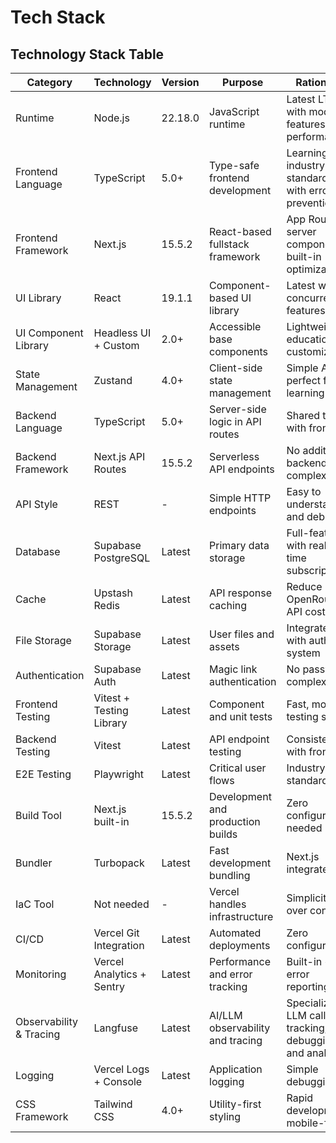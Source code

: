 # Tech Stack

## Technology Stack Table

| Category                | Technology                | Version | Purpose                           | Rationale                                               |
| ----------------------- | ------------------------- | ------- | --------------------------------- | ------------------------------------------------------- |
| Runtime                 | Node.js                   | 22.18.0 | JavaScript runtime                | Latest LTS with modern features and performance         |
| Frontend Language       | TypeScript                | 5.0+    | Type-safe frontend development    | Learning industry standard with error prevention        |
| Frontend Framework      | Next.js                   | 15.5.2  | React-based fullstack framework   | App Router, server components, built-in optimization    |
| UI Library              | React                     | 19.1.1  | Component-based UI library        | Latest with concurrent features                         |
| UI Component Library    | Headless UI + Custom      | 2.0+    | Accessible base components        | Lightweight, educational, customizable                  |
| State Management        | Zustand                   | 4.0+    | Client-side state management      | Simple API, perfect for learning                        |
| Backend Language        | TypeScript                | 5.0+    | Server-side logic in API routes   | Shared types with frontend                              |
| Backend Framework       | Next.js API Routes        | 15.5.2  | Serverless API endpoints          | No additional backend complexity                        |
| API Style               | REST                      | -       | Simple HTTP endpoints             | Easy to understand and debug                            |
| Database                | Supabase PostgreSQL       | Latest  | Primary data storage              | Full-featured with real-time subscriptions              |
| Cache                   | Upstash Redis             | Latest  | API response caching              | Reduce OpenRouter API costs                             |
| File Storage            | Supabase Storage          | Latest  | User files and assets             | Integrated with auth system                             |
| Authentication          | Supabase Auth             | Latest  | Magic link authentication         | No password complexity                                  |
| Frontend Testing        | Vitest + Testing Library  | Latest  | Component and unit tests          | Fast, modern testing stack                              |
| Backend Testing         | Vitest                    | Latest  | API endpoint testing              | Consistent with frontend                                |
| E2E Testing             | Playwright                | Latest  | Critical user flows               | Industry standard                                       |
| Build Tool              | Next.js built-in          | 15.5.2  | Development and production builds | Zero configuration needed                               |
| Bundler                 | Turbopack                 | Latest  | Fast development bundling         | Next.js integrated                                      |
| IaC Tool                | Not needed                | -       | Vercel handles infrastructure     | Simplicity over control                                 |
| CI/CD                   | Vercel Git Integration    | Latest  | Automated deployments             | Zero configuration                                      |
| Monitoring              | Vercel Analytics + Sentry | Latest  | Performance and error tracking    | Built-in + error reporting                              |
| Observability & Tracing | Langfuse                  | Latest  | AI/LLM observability and tracing  | Specialized LLM call tracking, debugging, and analytics |
| Logging                 | Vercel Logs + Console     | Latest  | Application logging               | Simple debugging                                        |
| CSS Framework           | Tailwind CSS              | 4.0+    | Utility-first styling             | Rapid development, mobile-first                         |
